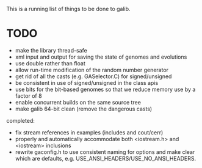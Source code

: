 This is a running list of things to be done to galib.

# TODO #

- make the library thread-safe
- xml input and output for saving the state of genomes and evolutions
- use double rather than float
- allow run-time modification of the random number generator
- get rid of all the casts (e.g. GASelector.C) for signed/unsigned
- be consistent in use of signed/unsigned in the class apis
- use bits for the bit-based genomes so that we reduce memory use
    by a factor of 8
- enable concurrent builds on the same source tree
- make galib 64-bit clean (remove the dangerous casts)

completed:

- fix stream references in examples (includes and cout/cerr)
- properly and automatically accommodate both <iostream.h> and
    \<iostream\> inclusions
- rewrite gaconfig.h to use consistent naming for options and make clear which
    are defaults, e.g. USE_ANSI_HEADERS/USE_NO_ANSI_HEADERS.
